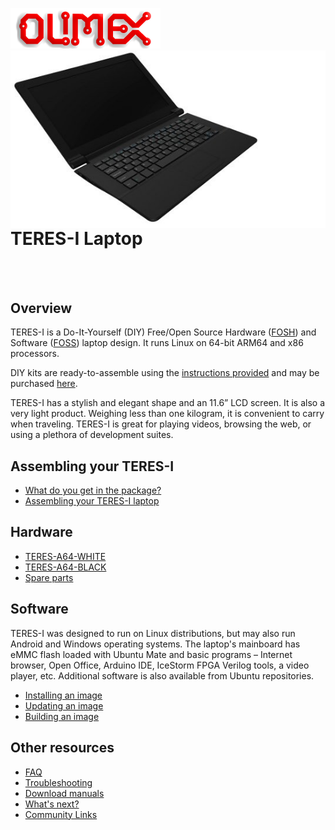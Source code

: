 ![OLIMEX Company Logo](doc/images/smflogo.png "OLIMEX Company Logo")
<img align="right" src="doc/images/TERES-I/TERES-A64-BLACK/laptop-12.jpg">

<br>

# TERES-I Laptop

<br><br>

## Overview

TERES-I is a Do-It-Yourself (DIY) Free/Open Source Hardware ([FOSH](https://wikipedia.org/wiki/Open-source_hardware)) and Software ([FOSS](https://wikipedia.org/wiki/Free_and_open-source_software)) laptop design.
It runs Linux on 64-bit ARM64 and x86 processors.

DIY kits are ready-to-assemble using the [instructions provided](doc/web/hw_assembly.md) and may be purchased [here](https://www.olimex.com/Products/DIY-Laptop/KITS).

TERES-I has a stylish and elegant shape and an 11.6” LCD screen.
It is also a very light product.
Weighing less than one kilogram, it is convenient to carry when traveling.
TERES-I is great for playing videos, browsing the web, or using a plethora of development suites.

## Assembling your TERES-I

* [What do you get in the package?](doc/web/hw_in-the-box.md)
* [Assembling your TERES-I laptop](doc/web/hw_assembly.md)

## Hardware

* [TERES-A64-WHITE](https://www.olimex.com/Products/DIY-Laptop/KITS/TERES-A64-WHITE)
* [TERES-A64-BLACK](https://www.olimex.com/Products/DIY-Laptop/KITS/TERES-A64-BLACK)
* [Spare parts](https://www.olimex.com/Products/DIY-Laptop/SPARE-PARTS)

## Software

TERES-I was designed to run on Linux distributions, but may also run Android and Windows operating systems.
The laptop's mainboard has eMMC flash loaded with Ubuntu Mate and basic programs – Internet browser, Open Office, Arduino IDE, IceStorm FPGA Verilog tools, a video player, etc.
Additional software is also available from Ubuntu repositories.

* [Installing an image](doc/web/sw_fresh-os.md)
* [Updating an image](doc/web/sw_updating-os.md)
* [Building an image](SOFTWARE/A64-TERES/scripts/README.md)

## Other resources

* [FAQ](doc/web/res_faq.md)
* [Troubleshooting](doc/web/res_troubleshooting.md)
* [Download manuals](doc/manuals)
* [What's next?](doc/web/res_next-steps.md)
* [Community Links](doc/web/res_community.md)
